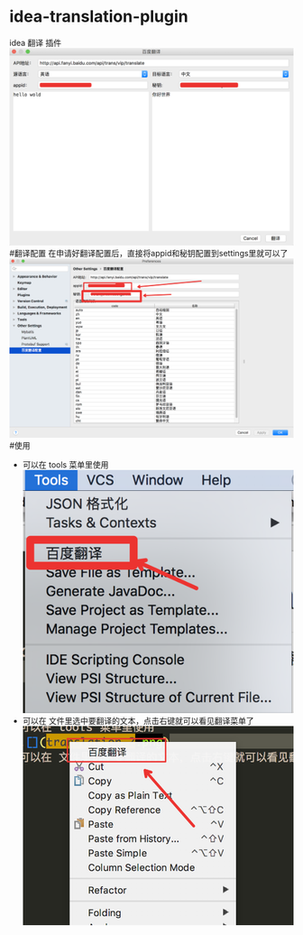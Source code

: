 # idea-translation-plugin
 idea 翻译 插件
 ![](translation.png)
#翻译配置
 在申请好翻译配置后，直接将appid和秘钥配置到settings里就可以了
 ![](translation-1.png)
#使用

 * 可以在 tools 菜单里使用
   ![](translation-2.png)
 * 可以在 文件里选中要翻译的文本，点击右键就可以看见翻译菜单了 
   ![](translation-3.png)